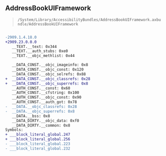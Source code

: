 ## AddressBookUIFramework

> `/System/Library/AccessibilityBundles/AddressBookUIFramework.axbundle/AddressBookUIFramework`

```diff

-2909.1.4.18.0
+2909.23.0.0.0
   __TEXT.__text: 0x344
   __TEXT.__auth_stubs: 0xe0
   __TEXT.__objc_methlist: 0x44

   __DATA_CONST.__objc_imageinfo: 0x8
   __DATA_CONST.__objc_const: 0x120
   __DATA_CONST.__objc_selrefs: 0x88
+  __DATA_CONST.__objc_classrefs: 0x28
+  __DATA_CONST.__objc_superrefs: 0x8
   __AUTH_CONST.__const: 0x60
   __AUTH_CONST.__cfstring: 0x100
   __AUTH_CONST.__objc_const: 0x90
   __AUTH_CONST.__auth_got: 0x78
-  __DATA.__objc_classrefs: 0x28
-  __DATA.__objc_superrefs: 0x8
   __DATA.__bss: 0x8
   __DATA_DIRTY.__objc_data: 0xf0
   __DATA_DIRTY.__common: 0x8
Symbols:
+ ___block_literal_global.247
+ ___block_literal_global.256
- ___block_literal_global.223
- ___block_literal_global.232

```

